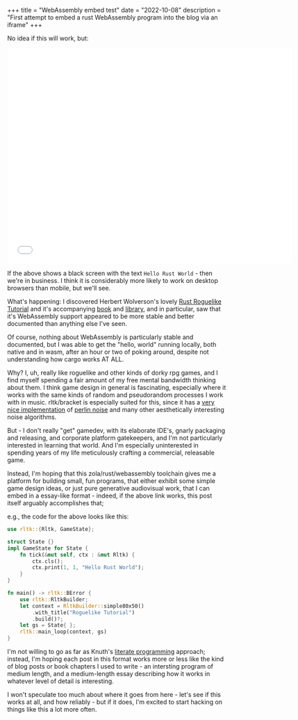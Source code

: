 +++
title = "WebAssembly embed test"
date = "2022-10-08"
description = "First attempt to embed a rust WebAssembly program into the blog via an iframe"
+++

No idea if this will work, but:

<iframe width="656" height="496" frameBorder=0 src="./wrapper.html"></iframe>

If the above shows a black screen with the text `Hello Rust World` - then we're in business.  I think it is considerably more likely to work on desktop browsers than mobile, but we'll see.

What's happening: I discovered Herbert Wolverson's lovely [Rust Roguelike Tutorial](https://bfnightly.bracketproductions.com/) and it's accompanying [book](https://pragprog.com/titles/hwrust/hands-on-rust/) and [library](https://github.com/amethyst/bracket-lib), and in particular, saw that it's WebAssembly support appeared to be more stable and better documented than anything else I've seen.

Of course, nothing about WebAssembly is particularly stable and documented, but I was able to get the "hello, world" running locally, both native and in wasm, after an hour or two of poking around, despite not understanding how cargo works AT ALL.

Why? I, uh, really like roguelike and other kinds of dorky rpg games, and I find myself spending a fair amount of my free mental bandwidth thinking about them. I think game design in general is fascinating, especially where it works with the same kinds of random and pseudorandom processes I work with in music.  rltk/bracket is especially suited for this, since it has a [very nice implementation](https://github.com/amethyst/bracket-lib/tree/master/bracket-noise) of [perlin noise](https://en.wikipedia.org/wiki/Perlin_noise) and many other aesthetically interesting noise algorithms.

But - I don't really "get" gamedev, with its elaborate IDE's, gnarly packaging and releasing, and corporate platform gatekeepers, and I'm not particularly interested in learning that world.  And I'm especially uninterested in spending years of my life meticulously crafting a commercial, releasable game.

Instead, I'm hoping that this zola/rust/webassembly toolchain gives me a platform for building small, fun programs, that either exhibit some simple game design ideas, or just pure generative audiovisual work, that I can embed in a essay-like format - indeed, if the above link works, this post itself arguably accomplishes that;

e.g., the code for the above looks like this:

```rust
use rltk::{Rltk, GameState};

struct State {}
impl GameState for State {
    fn tick(&mut self, ctx : &mut Rltk) {
        ctx.cls();
        ctx.print(1, 1, "Hello Rust World");
    }
}

fn main() -> rltk::BError {
    use rltk::RltkBuilder;
    let context = RltkBuilder::simple80x50()
        .with_title("Roguelike Tutorial")
        .build()?;
    let gs = State{ };
    rltk::main_loop(context, gs)
}
```

I'm not willing to go as far as Knuth's [literate programming](https://www-cs-faculty.stanford.edu/~knuth/lp.html) approach; instead, I'm hoping each post in this format works more or less like the kind of blog posts or book chapters I used to write - an intersting program of medium length, and a medium-length essay describing how it works in whatever level of detail is interesting.

I won't speculate too much about where it goes from here - let's see if this works at all, and how reliably - but if it does, I'm excited to start hacking on things like this a lot more often.